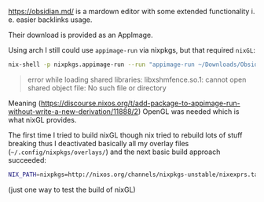 https://obsidian.md/ is a mardown editor with some extended functionality i. e. easier backlinks usage.

Their download is provided as an AppImage.

Using arch I still could use `appimage-run` via nixpkgs, but that required `nixGL`:

```sh
nix-shell -p nixpkgs.appimage-run --run "appimage-run ~/Downloads/Obsidian-0.12.5.AppImage"
```
>error while loading shared libraries: libxshmfence.so.1: cannot open shared object file: No such file or directory

Meaning (https://discourse.nixos.org/t/add-package-to-appimage-run-without-write-a-new-derivation/11888/2) OpenGL was needed which is what nixGL provides.

The first time I tried to build nixGL though nix tried to rebuild lots of stuff breaking thus I deactivated basically all my overlay files (`~/.config/nixpkgs/overlays/`) and the next basic build approach succeeded:

```sh
NIX_PATH=nixpkgs=http://nixos.org/channels/nixpkgs-unstable/nixexprs.tar.xz nix-build https://github.com/guibou/nixGL/archive/master.tar.gz -A nixGLIntel --no-out-link
```
(just one way to test the build of nixGL)

